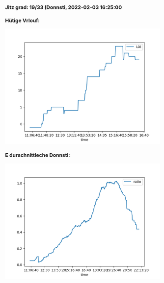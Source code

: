 ### Jitz grad: 19/33 (Donnsti, 2022-02-03 16:25:00

### Hütige Vrlouf:
![Graph](Today.png)

### E durschnittleche Donnsti:
![Graph](Donnsti.png)